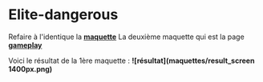 # Elite-dangerous

Refaire à l'identique la **[maquette](maquettes/ED2_maquette1.png)**
La deuxième maquette qui est la page **[gameplay](maquettes/ED2_maquette2.png)**

Voici le résultat de la 1ère maquette : 
**![résultat](maquettes/result_screen 1400px.png)**

